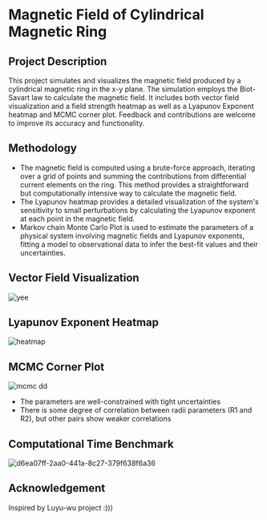 # Magnetic Field of Cylindrical Magnetic Ring
## Project Description

This project simulates and visualizes the magnetic field produced by a cylindrical magnetic ring in the x-y plane. The simulation employs the Biot-Savart law to calculate the magnetic field. It includes both vector field visualization and a field strength heatmap as well as a Lyapunov Exponent heatmap and MCMC corner plot. Feedback and contributions are welcome to improve its accuracy and functionality. 

## Methodology

- The magnetic field is computed using a brute-force approach, iterating over a grid of points and summing the contributions from differential current elements on the ring. This method provides a straightforward but computationally intensive way to calculate the magnetic field.
- The Lyapunov heatmap provides a detailed visualization of the system's sensitivity to small perturbations by calculating the Lyapunov exponent at each point in the magnetic field.
- Markov chain Monte Carlo Plot is used to estimate the parameters of a physical system involving magnetic fields and Lyapunov exponents, fitting a model to observational data to infer the best-fit values and their uncertainties.

## Vector Field Visualization
![yee](https://github.com/user-attachments/assets/d46c791b-ff2f-42f9-b385-8f35f7633a50)

## Lyapunov Exponent Heatmap
![heatmap](https://github.com/user-attachments/assets/5e1de61e-bd20-4f3f-b580-8218b7a10453)

## MCMC Corner Plot
![mcmc dd](https://github.com/user-attachments/assets/0a39224a-2753-4854-b1b2-8d54c0fca85d)
- The parameters are well-constrained with tight uncertainties
- There is some degree of correlation between radii parameters (R1 and R2), but other pairs show weaker correlations

## Computational Time Benchmark 
![d6ea07ff-2aa0-441a-8c27-379f638f6a36](https://github.com/user-attachments/assets/d8d45c51-e8bf-4d83-a2af-955e7d343bee)


## Acknowledgement
Inspired by Luyu-wu project :)))
